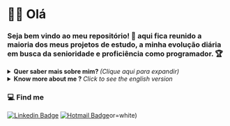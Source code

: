 # :man_technologist: Olá


### Seja bem vindo ao meu repositório! 👋 aqui fica reunido a maioria dos meus projetos de estudo, a minha evolução diária em busca da senioridade e proficiência como programador. 🏆

<details>
<summary> <b> Quer saber mais sobre mim? </b> <i>(Clique aqui para expandir)</i> </summary>

### 📖 Sobre mim
Sou desenvolvedor FullStack de software e moro em Recife. Atualmente trabalho com Object Pascal através da IDE Delphi na Echo Informática. Antes disso, eu passei pela Accenture do Brasil, Governo de Pernmabuco SEC Mulher.
Eu gosto de me envolver em eventos e comunidades, principalmente nos que são focados na inclusão de pessoas na tecnologia.
Além das linguagens de programação, eu sempre tive interesse por dados e informação. Por conta disto, decidi estudar Banco de Dados, no qual estarei me formando em 2022.
</details>

<details>
<summary> <b> Know more about me ? </b> <i>Click to see the english version</i> </summary>

### 📖 About me
I'm a FullStack software developer and I live in Recife. I currently work with Object Pascal through IDE Delphi at Echo Informática. Before that, I worked at Accenture do Brasil, Government of Pernmabuco SEC Mulher.
I like to get involved in events and communities, especially those that are focused on including people in technology.
In addition to programming languages, I have always been interested in data and information. Because of this, I decided to study Database, which I will be graduating in 2022.
</details>

### 💻 Find me
[![Linkedin Badge](https://img.shields.io/badge/-Higor-blue?style=flat-square&logo=Linkedin&logoColor=white&link=https://www.linkedin.com/in/higorblandes/)](https://www.linkedin.com/in/higorblandes/)
[![Hotmail Badge](https://img.shields.io/badge/-MailMe-0078D4?style=flat-square&logo=microsoft-outlook&logoColor=white&link=mailto:higorblands@hotmail.com)](mailto:higorblands@hotmail.com)or=white)
